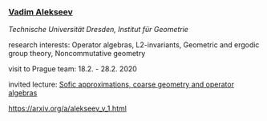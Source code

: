 <style>
</style>

<div class="info">

### [Vadim Alekseev](http://v-alekseev.org/)

*Technische Universität Dresden, Institut für Geometrie*

research interests: Operator algebras, L2-invariants, Geometric and
ergodic group theory, Noncommutative geometry

visit to Prague team: 18.2. - 28.2. 2020 

invited lecture: [Sofic approximations, coarse geometry and operator algebras](https://calendar.math.cas.cz/content/sofic-approximations-coarse-geometry-and-operator-algebras)

<https://arxiv.org/a/alekseev_v_1.html>

</div>
